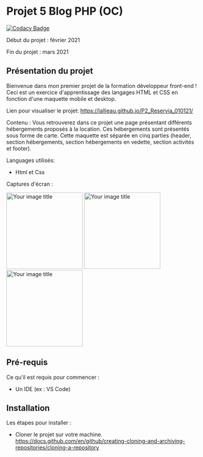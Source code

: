 # Projet 5 Blog PHP (OC)

[![Codacy Badge](https://app.codacy.com/project/badge/Grade/543da12634be43908cfba582bff22c56)](https://www.codacy.com/manual/lallieau/blog?utm_source=github.com&amp;utm_medium=referral&amp;utm_content=lallieau/blog&amp;utm_campaign=Badge_Grade)

Début du projet : février 2021

Fin du projet : mars 2021

## Présentation du projet

Bienvenue dans mon premier projet de la formation développeur front-end !
Ceci est un exercice d'apprentissage des langages HTML et CSS en fonction d'une maquette mobile et desktop.

Lien pour visualiser le projet:
https://lallieau.github.io/P2_Reservia_010121/

Contenu :
Vous retrouverez dans ce projet une page présentant différents hébergements proposés à la location. Ces hébergements sont présentés sous forme de carte.
Cette maquette est séparée en cinq parties (header, section hébergements, section hébergements en vedette, section activités et footer).

Languages utilisés:
- Html et Css

Captures d'écran :

<img src="https://github.com/lallieau/blog/blob/master/public/img/capture_home.png" alt="Your image title" width="200"/> <img src="https://github.com/lallieau/blog/blob/master/public/img/capture_articles.png" alt="Your image title" width="200"/> <img src="https://github.com/lallieau/blog/blob/master/public/img/capture_profil.png" alt="Your image title" width="200"/>

## Pré-requis
Ce qu'il est requis pour commencer :
- Un IDE (ex : VS Code)

## Installation
Les étapes pour installer :
- Cloner le projet sur votre machine.
https://docs.github.com/en/github/creating-cloning-and-archiving-repositories/cloning-a-repository



